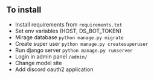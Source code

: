 
## To install
- Install requirements from `requirements.txt`
- Set env variables (HOST, DS_BOT_TOKEN)
- Mirage database `python manage.py migrate`
- Create super user `python manage.py createsuperuser`
- Run django server `python manage.py runserver`
- Login in admin panel `/admin/`
- Change model site
- Add discord oauth2 application
